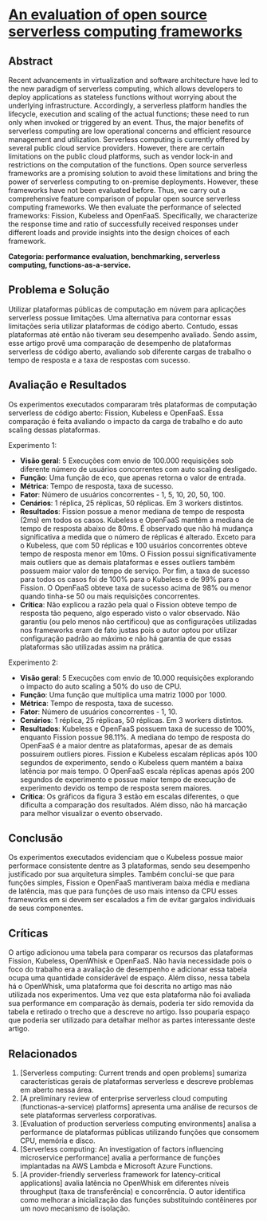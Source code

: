 # **[An evaluation of open source serverless computing frameworks](https://users.aalto.fi/~premsag1/docs/mohanty2018serverless.pdf)**

## Abstract

Recent advancements in virtualization and software architecture have led to the new paradigm of serverless computing, which allows developers to deploy applications as stateless functions without worrying about the underlying infrastructure. Accordingly, a serverless platform handles the lifecycle, execution and scaling of the actual functions; these need to run only when invoked or triggered by an event. Thus, the major benefits of serverless computing are low operational concerns and efficient resource management and utilization. Serverless computing is currently offered by several public cloud service providers. However, there are certain limitations on the public cloud platforms, such as vendor lock-in and restrictions on the computation of the functions. Open source serverless frameworks are a promising solution to avoid these limitations and bring the power of serverless computing to on-premise deployments. However, these frameworks have not been evaluated before. Thus, we carry out a comprehensive feature comparison of popular open source serverless computing frameworks. We then evaluate the performance of selected frameworks: Fission, Kubeless and OpenFaaS. Specifically, we characterize the response time and ratio of successfully received responses under different loads and provide insights into the design choices of each framework.

**Categoria: performance evaluation, benchmarking, serverless computing, functions-as-a-service.**

## Problema e Solução
Utilizar plataformas públicas de computação em núvem para aplicações serverless possue limitações. Uma alternativa para contornar essas limitações seria utilizar plataformas de código aberto. Contudo, essas plataformas até então não tiveram seu desempenho avaliado. Sendo assim, esse artigo provê uma comparação de desempenho de plataformas serverless de código aberto, avaliando sob diferente cargas de trabalho o tempo de resposta e a taxa de respostas com sucesso.   

## Avaliação e Resultados
Os experimentos executados compararam três plataformas de computação serverless de código aberto: Fission, Kubeless e OpenFaaS. Essa comparação é feita avaliando o impacto da carga de trabalho e do auto scaling dessas plataformas. 

Experimento 1:
- **Visão geral**: 5 Execuções com envio de 100.000 requisições sob diferente número de usuários concorrentes com auto scaling desligado.
- **Função**: Uma função de eco, que apenas retorna o valor de entrada.  
- **Métrica**: Tempo de resposta, taxa de sucesso.
- **Fator**: Número de usuários concorrentes - 1, 5, 10, 20, 50, 100.
- **Cenários**: 1 réplica, 25 réplicas, 50 réplicas. Em 3 workers distintos.
- **Resultados**: Fission possue a menor mediana de tempo de resposta (2ms) em todos os casos. Kubeless e OpenFaaS mantém a mediana de tempo de resposta abaixo de 80ms. É observado que não há mudança significativa a medida que o número de réplicas é alterado. Exceto para o Kubeless, que com 50 réplicas e 100 usuários concorrentes obteve tempo de resposta menor em 10ms. O Fission possui significativamente  mais outliers que as demais plataformas e esses outliers também possuem maior valor de tempo de serviço. Por fim, a taxa de sucesso para todos os casos foi de 100% para o Kubeless e de 99% para o Fission. O OpenFaaS obteve taxa de sucesso acima de 98% ou menor quando tinha-se 50 ou mais requisições concorrentes. 
- **Crítica**: Não explicou a razão pela qual o Fission obteve tempo de resposta tão pequeno, algo esperado visto o valor observado. Não garantiu (ou pelo menos não certificou) que as configurações utilizadas nos frameworks eram de fato justas pois o autor optou por utilizar configuração padrão ao máximo e não há garantia de que essas plataformas são utilizadas assim na prática.

Experimento 2:
- **Visão geral**: 5 Execuções com envio de 10.000 requisições explorando o impacto do auto scaling a 50% do uso de CPU.
- **Função**: Uma função que multiplica uma matriz 1000 por 1000.  
- **Métrica**: Tempo de resposta, taxa de sucesso.
- **Fator**: Número de usuários concorrentes - 1, 10.
- **Cenários**: 1 réplica, 25 réplicas, 50 réplicas. Em 3 workers distintos.
- **Resultados**: Kubeless e OpenFaaS possuem taxa de sucesso de 100%, enquanto Fission possue 98.11%. A mediana do tempo de resposta do OpenFaaS é a maior dentre as plataformas, apesar de as demais possuirem outliers piores. Fission e Kubeless escalam réplicas após 100 segundos de experimento, sendo o Kubeless quem mantém a baixa latência por mais tempo. O OpenFaaS escala réplicas apenas após 200 segundos de experimento e possue maior tempo de execução de experimento devido os tempo de resposta serem maiores.  
- **Crítica**: Os gráficos da figura 3 estão em escalas diferentes, o que dificulta a comparação dos resultados. Além disso, não há marcação para melhor visualizar o evento observado.  

## Conclusão 
Os experimentos executados evidenciam que o Kubeless possue maior performace consistente dentre as 3 plataformas, sendo seu desempenho justificado por sua arquitetura simples. Também conclui-se que para funções simples, Fission e OpenFaaS mantiveram baixa média e mediana de latência, mas que para funções de uso mais intenso da CPU esses frameworks em si devem ser escalados a fim de evitar gargalos individuais de seus componentes.  

## Críticas
O artigo adicionou uma tabela para comparar os recursos das plataformas Fission, Kubeless, OpenWhisk e OpenFaaS. Não havia necessidade pois o foco do trabalho era a avaliação de desempenho e adicionar essa tabela ocupa uma quantidade considerável de espaço. Além disso, nessa tabela há o OpenWhisk, uma plataforma que foi descrita no artigo mas não utilizada nos experimentos. Uma vez que esta plataforma não foi avaliada sua performance em comparação às demais, poderia ter sido removida da tabela e retirado o trecho que a descreve no artigo. Isso pouparia espaço que poderia ser utilizado para detalhar melhor as partes interessante deste artigo. 

## Relacionados
1. [Serverless computing: Current trends and open problems] sumariza características gerais de plataformas serverless e descreve problemas em aberto nessa área.  
2. [A preliminary review of enterprise serverless cloud computing (functionas-a-service) platforms] apresenta uma análise de recursos de sete plataformas serverless corporativas.
3. [Evaluation of production serverless computing environments] analisa a performance de plataformas públicas utilizando funções que consomem CPU, memória e disco.
4. [Serverless computing: An investigation of factors influencing microservice performance] avalia a performance de funções implantadas na AWS Lambda e Microsoft Azure Functions. 
5. [A provider-friendly serverless framework for latency-critical applications] avalia latência no OpenWhisk em diferentes níveis throughput (taxa de transferência) e concorrência. O autor identifica como melhorar a inicialização das funções substituindo contêineres por um novo mecanismo de isolação. 
